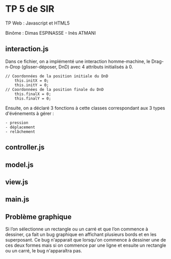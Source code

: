 # TP 5 de SIR

TP Web : Javascript et HTML5

Binôme : Dimas ESPINASSE - Inès ATMANI

## interaction.js
Dans ce fichier, on a implémenté une interaction homme-machine, le Drag-n-Drop (glisser-déposer, DnD) avec 4 attributs initialisés à 0.
```
// Coordonnées de la position initiale du DnD
    this.initX = 0;
    this.initY = 0;
// Coordonnées de la position finale du DnD
    this.finalX = 0;
    this.finalY = 0;
```
Ensuite, on a déclaré 3 fonctions à cette classes correspondant aux 3 types d'événements à gérer :
```
- pression
- déplacement
- relâchement
```
## controller.js

## model.js

## view.js

## main.js

## Problème graphique
Si l’on sélectionne un rectangle ou un carré et que l’on commence à dessiner, ça fait un bug graphique en affichant plusieurs bords et en les superposant. Ce bug n'apparait que lorsqu'on commence à dessiner une de ces deux formes mais si on commence par une ligne et ensuite un rectangle ou un carré, le bug n'apparaîtra pas.